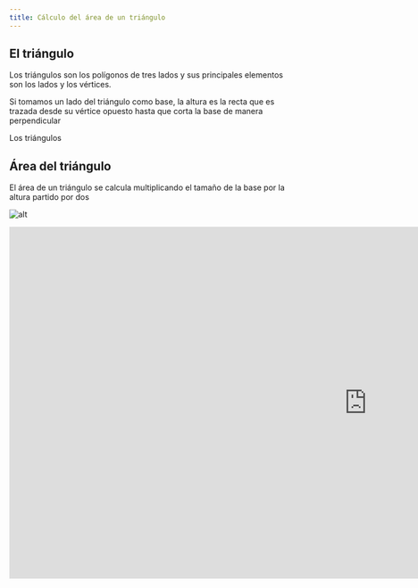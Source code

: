 ```yaml
---
title: Cálculo del área de un triángulo
---
```

## El triángulo

Los triángulos son los polígonos de tres lados y sus principales elementos son los lados y los vértices.

Si tomamos un lado del triángulo como base, la altura es la recta que es trazada desde su vértice opuesto hasta que corta la base de manera perpendicular

Los triángulos 


## Área del triángulo

El área de un triángulo se calcula multiplicando el tamaño de la base por la altura partido por dos




![alt]({{site.baseurl}}/img/01_tri.PNG)

<iframe scrolling="no" title="Área de un triángulo cualquiera" src="https://www.geogebra.org/material/iframe/id/PFS69ysH/width/1280/height/631/border/888888/sfsb/true/smb/false/stb/false/stbh/false/ai/false/asb/false/sri/true/rc/false/ld/false/sdz/true/ctl/false" width="1280px" height="631px" style="border:0px;"> </iframe>